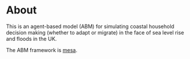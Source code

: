 # About
This is an agent-based model (ABM) for simulating coastal household decision making (whether to adapt or migrate) in the face of sea level rise and floods in the UK. 

The ABM framework is [mesa](https://github.com/projectmesa/mesa).
